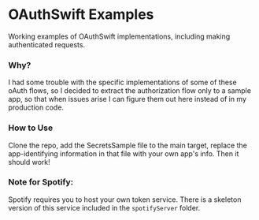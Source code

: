 # OAuthSwift Examples
Working examples of OAuthSwift implementations, including making authenticated requests. 
### Why?

I had some trouble with the specific implementations of some of these oAuth flows, so I decided to extract the authorization flow only to a sample app, so that when issues arise I can figure them out here instead of in my production code.

### How to Use
Clone the repo, add the SecretsSample file to the main target, replace the app-identifying information in that file with your own app's info.  Then it should work!

### Note for Spotify:
Spotify requires you to host your own token service.  There is a skeleton version of this service included in the `spotifyServer` folder.
